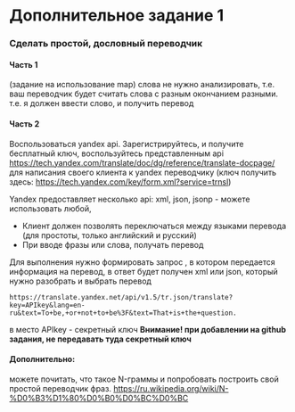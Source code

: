 # Дополнительное задание 1

### Сделать простой, дословный переводчик 

#### Часть 1
(задание на использование map)
слова не нужно анализировать, т.е. ваш переводчик будет считать слова с разным окончанием разными. 
т.е. я должен ввести слово, и получить перевод

#### Часть 2 
Воспользоваться yandex api. Зарегистрируйтесь, и получите бесплатный ключ, воспользуйтесь представленным api https://tech.yandex.com/translate/doc/dg/reference/translate-docpage/
для написания своего клиента к yandex переводчику (ключ получить здесь: https://tech.yandex.com/key/form.xml?service=trnsl)

Yandex предоставляет несколько api: xml, json, jsonp - можете использовать любой, 

* Клиент должен позволять переключаться между языками перевода (для простоты, только английский и русский)
* При вводе фразы или слова, получать перевод

Для выполнения нужно формировать запрос , в котором передается информация на перевод, в ответ будет получен xml или json, который нужно разобрать и выбрать перевод

```
https://translate.yandex.net/api/v1.5/tr.json/translate?key=APIkey&lang=en-ru&text=To+be,+or+not+to+be%3F&text=That+is+the+question.
```

в место APIkey - секретный ключ
**Внимание! при добавлении на github задания, не передавать туда секретный ключ**

#### Дополнительно: 
можете почитать, что такое N-граммы и попробовать построить свой простой переводчик фраз.
https://ru.wikipedia.org/wiki/N-%D0%B3%D1%80%D0%B0%D0%BC%D0%BC